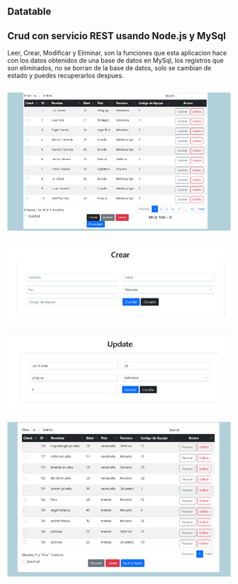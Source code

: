 ## Datatable
## Crud con servicio REST usando Node.js y MySql
Leer, Crear, Modificar y Eliminar, son la funciones que esta aplicacion hace con los datos obtenidos de una base de datos en MySql, los registros que son eliminados, no
se borran de la base de datos, solo se cambian de estado y puedes recuperarlos despues.
##
![imgHome](https://github.com/andreshurtadoo/datatable/blob/master/imgHome.png)
##
![imgCrear](https://github.com/andreshurtadoo/datatable/blob/master/imgCrear.png)
##
![imgUpdate](https://github.com/andreshurtadoo/datatable/blob/master/imgUpdate.png)
##
![imgRecover](https://github.com/andreshurtadoo/datatable/blob/master/imgEliminados.png)
